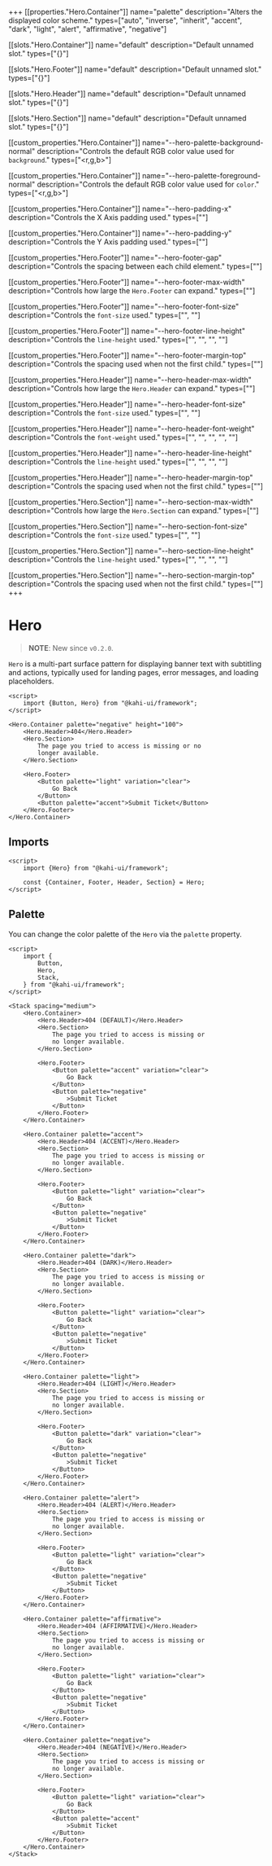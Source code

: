 +++
[[properties."Hero.Container"]]
name="palette"
description="Alters the displayed color scheme."
types=["auto", "inverse", "inherit", "accent", "dark", "light", "alert", "affirmative", "negative"]

[[slots."Hero.Container"]]
name="default"
description="Default unnamed slot."
types=["{}"]

[[slots."Hero.Footer"]]
name="default"
description="Default unnamed slot."
types=["{}"]

[[slots."Hero.Header"]]
name="default"
description="Default unnamed slot."
types=["{}"]

[[slots."Hero.Section"]]
name="default"
description="Default unnamed slot."
types=["{}"]

[[custom_properties."Hero.Container"]]
name="--hero-palette-background-normal"
description="Controls the default RGB color value used for `background`."
types=["<r,g,b>"]

[[custom_properties."Hero.Container"]]
name="--hero-palette-foreground-normal"
description="Controls the default RGB color value used for `color`."
types=["<r,g,b>"]

[[custom_properties."Hero.Container"]]
name="--hero-padding-x"
description="Controls the X Axis padding used."
types=["<length>"]

[[custom_properties."Hero.Container"]]
name="--hero-padding-y"
description="Controls the Y Axis padding used."
types=["<length>"]

[[custom_properties."Hero.Footer"]]
name="--hero-footer-gap"
description="Controls the spacing between each child element."
types=["<length>"]

[[custom_properties."Hero.Footer"]]
name="--hero-footer-max-width"
description="Controls how large the `Hero.Footer` can expand."
types=["<length>"]

[[custom_properties."Hero.Footer"]]
name="--hero-footer-font-size"
description="Controls the `font-size` used."
types=["<length>", "<percentage>"]

[[custom_properties."Hero.Footer"]]
name="--hero-footer-line-height"
description="Controls the `line-height` used."
types=["<normal>", "<number>", "<length>", "<percentage>"]

[[custom_properties."Hero.Footer"]]
name="--hero-footer-margin-top"
description="Controls the spacing used when not the first child."
types=["<length>"]

[[custom_properties."Hero.Header"]]
name="--hero-header-max-width"
description="Controls how large the `Hero.Header` can expand."
types=["<length>"]

[[custom_properties."Hero.Header"]]
name="--hero-header-font-size"
description="Controls the `font-size` used."
types=["<length>", "<percentage>"]

[[custom_properties."Hero.Header"]]
name="--hero-header-font-weight"
description="Controls the `font-weight` used."
types=["<normal>", "<bold>", "<bolder>", "<lighter>", "<number>"]

[[custom_properties."Hero.Header"]]
name="--hero-header-line-height"
description="Controls the `line-height` used."
types=["<normal>", "<number>", "<length>", "<percentage>"]

[[custom_properties."Hero.Header"]]
name="--hero-header-margin-top"
description="Controls the spacing used when not the first child."
types=["<length>"]

[[custom_properties."Hero.Section"]]
name="--hero-section-max-width"
description="Controls how large the `Hero.Section` can expand."
types=["<length>"]

[[custom_properties."Hero.Section"]]
name="--hero-section-font-size"
description="Controls the `font-size` used."
types=["<length>", "<percentage>"]

[[custom_properties."Hero.Section"]]
name="--hero-section-line-height"
description="Controls the `line-height` used."
types=["<normal>", "<number>", "<length>", "<percentage>"]

[[custom_properties."Hero.Section"]]
name="--hero-section-margin-top"
description="Controls the spacing used when not the first child."
types=["<length>"]
+++

# Hero

> **NOTE**: New since `v0.2.0`.

`Hero` is a multi-part surface pattern for displaying banner text with subtitling and actions, typically used for landing pages, error messages, and loading placeholders.

```svelte {title="Hero Preview" mode="repl"}
<script>
    import {Button, Hero} from "@kahi-ui/framework";
</script>

<Hero.Container palette="negative" height="100">
    <Hero.Header>404</Hero.Header>
    <Hero.Section>
        The page you tried to access is missing or no
        longer available.
    </Hero.Section>

    <Hero.Footer>
        <Button palette="light" variation="clear">
            Go Back
        </Button>
        <Button palette="accent">Submit Ticket</Button>
    </Hero.Footer>
</Hero.Container>
```

## Imports

```svelte {title="Hero Imports"}
<script>
    import {Hero} from "@kahi-ui/framework";

    const {Container, Footer, Header, Section} = Hero;
</script>
```

## Palette

You can change the color palette of the `Hero` via the `palette` property.

```svelte {title="Hero Palette" mode="repl"}
<script>
    import {
        Button,
        Hero,
        Stack,
    } from "@kahi-ui/framework";
</script>

<Stack spacing="medium">
    <Hero.Container>
        <Hero.Header>404 (DEFAULT)</Hero.Header>
        <Hero.Section>
            The page you tried to access is missing or
            no longer available.
        </Hero.Section>

        <Hero.Footer>
            <Button palette="accent" variation="clear">
                Go Back
            </Button>
            <Button palette="negative"
                >Submit Ticket
            </Button>
        </Hero.Footer>
    </Hero.Container>

    <Hero.Container palette="accent">
        <Hero.Header>404 (ACCENT)</Hero.Header>
        <Hero.Section>
            The page you tried to access is missing or
            no longer available.
        </Hero.Section>

        <Hero.Footer>
            <Button palette="light" variation="clear">
                Go Back
            </Button>
            <Button palette="negative"
                >Submit Ticket
            </Button>
        </Hero.Footer>
    </Hero.Container>

    <Hero.Container palette="dark">
        <Hero.Header>404 (DARK)</Hero.Header>
        <Hero.Section>
            The page you tried to access is missing or
            no longer available.
        </Hero.Section>

        <Hero.Footer>
            <Button palette="light" variation="clear">
                Go Back
            </Button>
            <Button palette="negative"
                >Submit Ticket
            </Button>
        </Hero.Footer>
    </Hero.Container>

    <Hero.Container palette="light">
        <Hero.Header>404 (LIGHT)</Hero.Header>
        <Hero.Section>
            The page you tried to access is missing or
            no longer available.
        </Hero.Section>

        <Hero.Footer>
            <Button palette="dark" variation="clear">
                Go Back
            </Button>
            <Button palette="negative"
                >Submit Ticket
            </Button>
        </Hero.Footer>
    </Hero.Container>

    <Hero.Container palette="alert">
        <Hero.Header>404 (ALERT)</Hero.Header>
        <Hero.Section>
            The page you tried to access is missing or
            no longer available.
        </Hero.Section>

        <Hero.Footer>
            <Button palette="light" variation="clear">
                Go Back
            </Button>
            <Button palette="negative"
                >Submit Ticket
            </Button>
        </Hero.Footer>
    </Hero.Container>

    <Hero.Container palette="affirmative">
        <Hero.Header>404 (AFFIRMATIVE)</Hero.Header>
        <Hero.Section>
            The page you tried to access is missing or
            no longer available.
        </Hero.Section>

        <Hero.Footer>
            <Button palette="light" variation="clear">
                Go Back
            </Button>
            <Button palette="negative"
                >Submit Ticket
            </Button>
        </Hero.Footer>
    </Hero.Container>

    <Hero.Container palette="negative">
        <Hero.Header>404 (NEGATIVE)</Hero.Header>
        <Hero.Section>
            The page you tried to access is missing or
            no longer available.
        </Hero.Section>

        <Hero.Footer>
            <Button palette="light" variation="clear">
                Go Back
            </Button>
            <Button palette="accent"
                >Submit Ticket
            </Button>
        </Hero.Footer>
    </Hero.Container>
</Stack>
```
